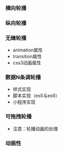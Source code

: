 ### 横向轮播

### 纵向轮播

### 无缝轮播
* animation属性
* transition属性
* css3动画属性

### 数据N条调轮播
* 样式实现
* 脚本实现（es5与es6）
* 小程序实现

### 可拖拽轮播
* 注意：轮播动画的处理

### 动画性